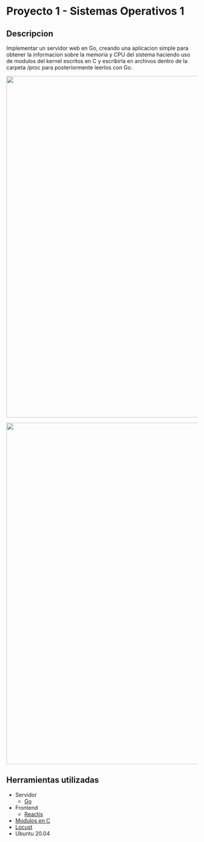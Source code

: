 # Proyecto 1 - Sistemas Operativos 1

## Descripcion
Implementar un servidor web en Go, creando una aplicacion simple para obtener la informacion sobre la memoria y CPU 
del sistema haciendo uso de modulos del kernel escritos en C y escribirla en archivos dentro de la carpeta /proc para posteriormente
leerlos con Go.

<p align="center">
    <img src="https://user-images.githubusercontent.com/30850990/102722983-8e1ca100-42ca-11eb-886b-3da399a2287b.png" width="900px">
</p>

<p align="center">
    <img src="https://user-images.githubusercontent.com/30850990/102722995-9ecd1700-42ca-11eb-873f-9ed5d55b227d.png" width="900px">
</p>

## Herramientas utilizadas
- Servidor 
  - [Go](https://golang.org/) 
- Frontend
  - [Reactjs](https://es.reactjs.org/)
- [Modulos en C](/modulos/README.md)
- [Locust](https://locust.io/)
- Ubuntu 20.04 
